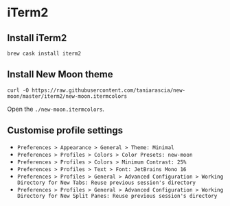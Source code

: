# iTerm2

## Install iTerm2

```
brew cask install iterm2
```

## Install New Moon theme

```
curl -O https://raw.githubusercontent.com/taniarascia/new-moon/master/iterm2/new-moon.itermcolors
```

Open the `./new-moon.itermcolors`.

## Customise profile settings

* `Preferences > Appearance > General > Theme: Minimal`
* `Preferences > Profiles > Colors > Color Presets: new-moon`
* `Preferences > Profiles > Colors > Minimum Contrast: 25%`
* `Preferences > Profiles > Text > Font: JetBrains Mono 16`
* `Preferences > Profiles > General > Advanced Configuration > Working Directory for New Tabs: Reuse previous session's directory`
* `Preferences > Profiles > General > Advanced Configuration > Working Directory for New Split Panes: Reuse previous session's directory`


